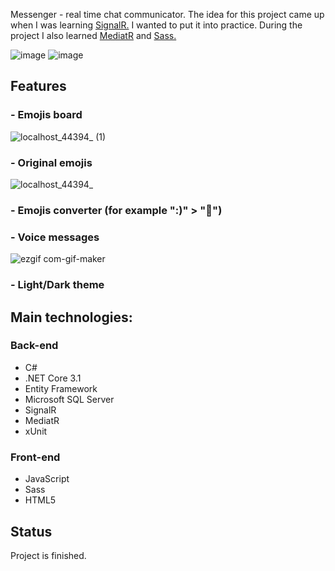 Messenger - real time chat communicator. The idea for this project came up when I was learning <a href="https://dotnet.microsoft.com/apps/aspnet/signalr">SignalR.</a> I wanted to put it into practice. During the project I also learned <a href="https://medium.com/@ducmeit/net-core-using-cqrs-pattern-with-mediatr-part-1-55557e90931b">MediatR</a> and <a href="https://sass-lang.com/">Sass.</a>

![image](https://user-images.githubusercontent.com/52860350/98403497-5b478200-2069-11eb-876a-3d2ddb9f8284.png)
![image](https://user-images.githubusercontent.com/52860350/99070052-d64ff180-25af-11eb-9e80-ac56813c7bd2.png)


## Features

### - Emojis board <br>
![localhost_44394_ (1)](https://user-images.githubusercontent.com/52860350/98682836-a8c33800-2364-11eb-8c92-fae8f0307f4a.png)


### - Original emojis <br>
![localhost_44394_](https://user-images.githubusercontent.com/52860350/98682277-086d1380-2364-11eb-8471-fe4c034ded13.png)

### - Emojis converter (for example ":)" > "🙂")

### - Voice messages <br>
![ezgif com-gif-maker](https://user-images.githubusercontent.com/52860350/98684180-289dd200-2366-11eb-8d87-6d236a1a4ce8.gif)

### - Light/Dark theme
 
## Main technologies: 

### Back-end
 * C#
 * .NET Core 3.1
 * Entity Framework
 * Microsoft SQL Server
 * SignalR
 * MediatR
 * xUnit

### Front-end
 * JavaScript
 * Sass
 * HTML5 
 
## Status
Project is finished.
 
 


